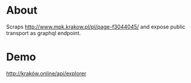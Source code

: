 # About

Scraps http://www.mpk.krakow.pl/pl/page-f3044045/ and expose public transport as graphql endpoint. 

# Demo

http://kraków.online/api/explorer